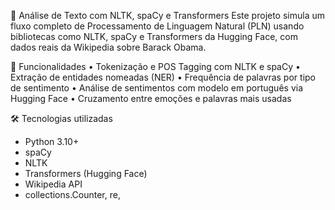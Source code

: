 🧠 Análise de Texto com NLTK, spaCy e Transformers
Este projeto simula um fluxo completo de Processamento de Linguagem Natural (PLN) usando bibliotecas como NLTK, 
spaCy e Transformers da Hugging Face, com dados reais da Wikipedia sobre Barack Obama.

🚀 Funcionalidades
• 	Tokenização e POS Tagging com NLTK e spaCy
• 	Extração de entidades nomeadas (NER)
• 	Frequência de palavras por tipo de sentimento
• 	Análise de sentimentos com modelo em português via Hugging Face
• 	Cruzamento entre emoções e palavras mais usadas

🛠️ Tecnologias utilizadas
- Python 3.10+
- spaCy
- NLTK
- Transformers (Hugging Face)
- Wikipedia API
- collections.Counter, re, 
